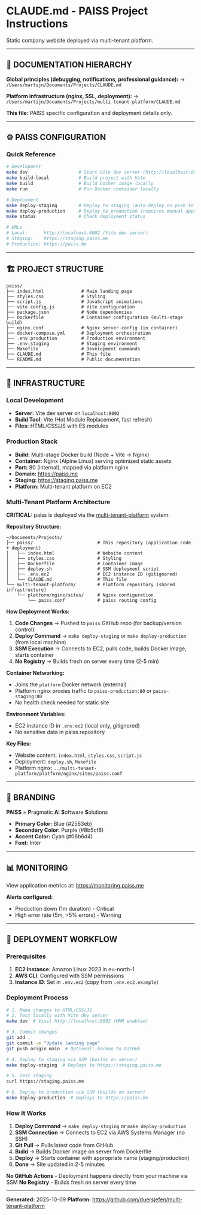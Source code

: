# CLAUDE.md - PAISS Project Instructions

Static company website deployed via multi-tenant platform.

---

## 🔗 DOCUMENTATION HIERARCHY

**Global principles (debugging, notifications, professional guidance):**
→ `/Users/martijn/Documents/Projects/CLAUDE.md`

**Platform infrastructure (nginx, SSL, deployment):**
→ `/Users/martijn/Documents/Projects/multi-tenant-platform/CLAUDE.md`

**This file:** PAISS specific configuration and deployment details only.

---

## ⚙️ PAISS CONFIGURATION

### Quick Reference
```bash
# Development
make dev                   # Start Vite dev server (http://localhost:8002)
make build-local           # Build project with Vite
make build                 # Build Docker image locally
make run                   # Run Docker container locally

# Deployment
make deploy-staging        # Deploy to staging (auto-deploy on push to main)
make deploy-production     # Deploy to production (requires manual approval)
make status                # Check deployment status

# URLs
# Local:      http://localhost:8002 (Vite dev server)
# Staging:    https://staging.paiss.me
# Production: https://paiss.me
```

---

## 🏗️ PROJECT STRUCTURE

```
paiss/
├── index.html              # Main landing page
├── styles.css              # Styling
├── script.js               # JavaScript animations
├── vite.config.js          # Vite configuration
├── package.json            # Node dependencies
├── Dockerfile              # Container configuration (multi-stage build)
├── nginx.conf              # Nginx server config (in container)
├── docker-compose.yml      # Deployment orchestration
├── .env.production         # Production environment
├── .env.staging            # Staging environment
├── Makefile                # Development commands
├── CLAUDE.md               # This file
└── README.md               # Public documentation
```

---

## 🚢 INFRASTRUCTURE

### Local Development
- **Server:** Vite dev server on `localhost:8002`
- **Build Tool:** Vite (Hot Module Replacement, fast refresh)
- **Files:** HTML/CSS/JS with ES modules

### Production Stack
- **Build:** Multi-stage Docker build (Node + Vite → Nginx)
- **Container:** Nginx (Alpine Linux) serving optimized static assets
- **Port:** 80 (internal), mapped via platform nginx
- **Domain:** https://paiss.me
- **Staging:** https://staging.paiss.me
- **Platform:** Multi-tenant platform on EC2

### Multi-Tenant Platform Architecture
**CRITICAL:** paiss is deployed via the [multi-tenant-platform](../multi-tenant-platform) system.

**Repository Structure:**
```
~/Documents/Projects/
├── paiss/                        # This repository (application code + deployment)
│   ├── index.html                # Website content
│   ├── styles.css                # Styling
│   ├── Dockerfile                # Container image
│   ├── deploy.sh                 # SSM deployment script
│   ├── .env.ec2                  # EC2 instance ID (gitignored)
│   └── CLAUDE.md                 # This file
└── multi-tenant-platform/        # Platform repository (shared infrastructure)
    └── platform/nginx/sites/     # Nginx configuration
        └── paiss.conf            # paiss routing config
```

**How Deployment Works:**
1. **Code Changes** → Pushed to `paiss` GitHub repo (for backup/version control)
2. **Deploy Command** → `make deploy-staging` or `make deploy-production` (from local machine)
3. **SSM Execution** → Connects to EC2, pulls code, builds Docker image, starts container
4. **No Registry** → Builds fresh on server every time (2-5 min)

**Container Networking:**
- Joins the `platform` Docker network (external)
- Platform nginx proxies traffic to `paiss-production:80` or `paiss-staging:80`
- No health check needed for static site

**Environment Variables:**
- EC2 instance ID in `.env.ec2` (local only, gitignored)
- No sensitive data in paiss repository

**Key Files:**
- Website content: `index.html`, `styles.css`, `script.js`
- Deployment: `deploy.sh`, `Makefile`
- Platform nginx: `../multi-tenant-platform/platform/nginx/sites/paiss.conf`

---

## 🎨 BRANDING

**PAISS** = **P**ragmatic **A**I **S**oftware **S**olutions

- **Primary Color:** Blue (#2563eb)
- **Secondary Color:** Purple (#8b5cf6)
- **Accent Color:** Cyan (#06b6d4)
- **Font:** Inter

---

## 📊 MONITORING

View application metrics at: https://monitoring.paiss.me

**Alerts configured:**
- Production down (1m duration) - Critical
- High error rate (5m, >5% errors) - Warning

---

## 🚀 DEPLOYMENT WORKFLOW

### Prerequisites
1. **EC2 Instance**: Amazon Linux 2023 in eu-north-1
2. **AWS CLI**: Configured with SSM permissions
3. **Instance ID**: Set in `.env.ec2` (copy from `.env.ec2.example`)

### Deployment Process
```bash
# 1. Make changes to HTML/CSS/JS
# 2. Test locally with Vite dev server
make dev  # Visit http://localhost:8002 (HMR enabled)

# 3. Commit changes
git add .
git commit -m "Update landing page"
git push origin main  # Optional: backup to GitHub

# 4. Deploy to staging via SSM (builds on server)
make deploy-staging  # Deploys to https://staging.paiss.me

# 5. Test staging
curl https://staging.paiss.me

# 6. Deploy to production via SSM (builds on server)
make deploy-production  # Deploys to https://paiss.me
```

### How It Works
1. **Deploy Command** → `make deploy-staging` or `make deploy-production`
2. **SSM Connection** → Connects to EC2 via AWS Systems Manager (no SSH)
3. **Git Pull** → Pulls latest code from GitHub
4. **Build** → Builds Docker image on server from Dockerfile
5. **Deploy** → Starts container with appropriate name (staging/production)
6. **Done** → Site updated in 2-5 minutes

**No GitHub Actions** - Deployment happens directly from your machine via SSM
**No Registry** - Builds fresh on server every time

---

**Generated:** 2025-10-09
**Platform:** https://github.com/duersjefen/multi-tenant-platform
